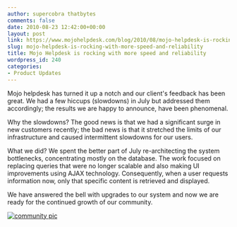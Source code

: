 ```yaml
---
author: supercobra thatbytes
comments: false
date: 2010-08-23 12:42:00+00:00
layout: post
link: https://www.mojohelpdesk.com/blog/2010/08/mojo-helpdesk-is-rocking-with-more-speed-and-reliability/
slug: mojo-helpdesk-is-rocking-with-more-speed-and-reliability
title: Mojo Helpdesk is rocking with more speed and reliability
wordpress_id: 240
categories:
- Product Updates
---
```


Mojo helpdesk has turned it up a notch and our client's feedback has been great. We had a few hiccups (slowdowns) in July but addressed them accordingly; the results we are happy to announce, have been phenomenal.





Why the slowdowns? The good news is that we had a significant surge in new customers recently; the bad news is that it stretched the limits of our infrastructure and caused intermittent slowdowns for our users.





What we did? We spent the better part of July re-architecting the system bottlenecks, concentrating mostly on the database. The work focused on replacing queries that were no longer scalable and also making UI improvements using AJAX technology. Consequently, when a user requests information now, only that specific content is retrieved and displayed.







We have answered the bell with upgrades to our system and now we are ready for the continued growth of our community.







[![community pic](http://www.mojohelpdesk.com/blog/wordpress/wp-content/uploads/2010/08/community-pic.jpg)](http://www.mojohelpdesk.com/blog/wordpress/wp-content/uploads/2010/08/community-pic.jpg)
